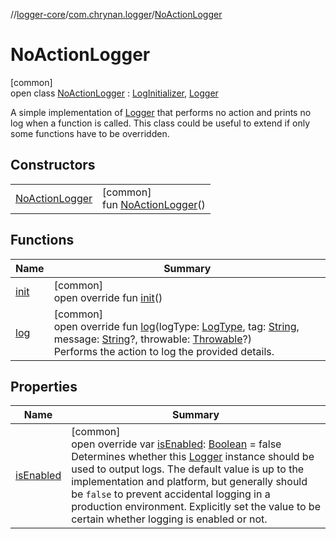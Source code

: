 //[logger-core](../../../index.md)/[com.chrynan.logger](../index.md)/[NoActionLogger](index.md)

# NoActionLogger

[common]\
open class [NoActionLogger](index.md) : [LogInitializer](../-log-initializer/index.md), [Logger](../-logger/index.md)

A simple implementation of [Logger](../-logger/index.md) that performs no action and prints no log when a function is called. This class could be useful to extend if only some functions have to be overridden.

## Constructors

| | |
|---|---|
| [NoActionLogger](-no-action-logger.md) | [common]<br>fun [NoActionLogger](-no-action-logger.md)() |

## Functions

| Name | Summary |
|---|---|
| [init](init.md) | [common]<br>open override fun [init](init.md)() |
| [log](log.md) | [common]<br>open override fun [log](log.md)(logType: [LogType](../-log-type/index.md), tag: [String](https://kotlinlang.org/api/latest/jvm/stdlib/kotlin/-string/index.html), message: [String](https://kotlinlang.org/api/latest/jvm/stdlib/kotlin/-string/index.html)?, throwable: [Throwable](https://kotlinlang.org/api/latest/jvm/stdlib/kotlin/-throwable/index.html)?)<br>Performs the action to log the provided details. |

## Properties

| Name | Summary |
|---|---|
| [isEnabled](is-enabled.md) | [common]<br>open override var [isEnabled](is-enabled.md): [Boolean](https://kotlinlang.org/api/latest/jvm/stdlib/kotlin/-boolean/index.html) = false<br>Determines whether this [Logger](../-logger/index.md) instance should be used to output logs. The default value is up to the implementation and platform, but generally should be `false` to prevent accidental logging in a production environment. Explicitly set the value to be certain whether logging is enabled or not. |
